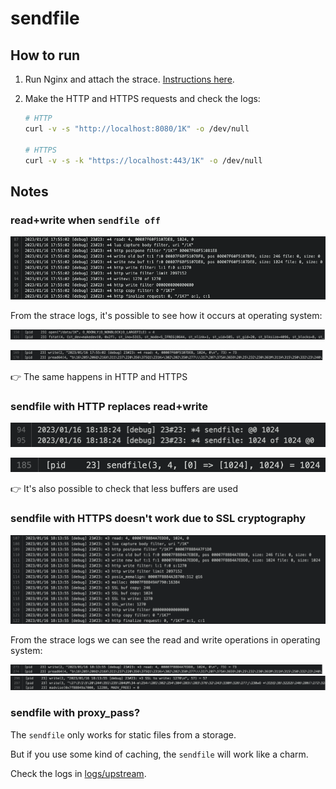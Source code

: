 # sendfile

## How to run

1. Run Nginx and attach the strace. [Instructions here](https://github.com/lucasrodcosta/nginx-studies#how-to-run).

2. Make the HTTP and HTTPS requests and check the logs:

    ```bash
    # HTTP
    curl -v -s "http://localhost:8080/1K" -o /dev/null

    # HTTPS
    curl -v -s -k "https://localhost:443/1K" -o /dev/null
    ```

## Notes

### read+write when `sendfile off`

![Nginx read+write](/sendfile/img/nginx_read_write.png)

From the strace logs, it's possible to see how it occurs at operating system:

![strace read](/sendfile/img/strace_read.png)

![strace write](/sendfile/img/strace_write.png)

:point_right: The same happens in HTTP and HTTPS

### sendfile with HTTP replaces read+write

![Nginx sendfile](/sendfile/img/nginx_sendfile.png)

![strace sendfile](/sendfile/img/strace_sendfile.png)

:point_right: It's also possible to check that less buffers are used

### sendfile with HTTPS doesn't work due to SSL cryptography

![Nginx HTTPS](/sendfile/img/nginx_https.png)

From the strace logs we can see the read and write operations in operating system:

![strace read HTTPS](/sendfile/img/strace_read_https.png)
![strace write HTTPS](/sendfile/img/strace_write_https.png)

### sendfile with proxy_pass?

The `sendfile` only works for static files from a storage.

But if you use some kind of caching, the `sendfile` will work like a charm.

Check the logs in [logs/upstream](https://github.com/lucasrodcosta/nginx-studies/tree/main/sendfile/logs/upstream).
